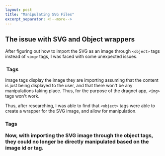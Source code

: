 ```yaml
---
layout: post
title: "Manipulating SVG Files"
excerpt_separator: <!--more-->
---
```


## The issue with SVG and Object wrappers

After figuring out how to import the SVG as an image through ```<object>``` tags instead of ```<img>``` tags, I was faced with some unexpected issues. <!--more-->

### <img> Tags

Image tags display the image they are importing assuming that the content is just being displayed to the user, and that there won't be any manipulations taking place. Thus, for the purpose of the dragnet app, ```<img>``` tags won't work.

Thus, after researching, I was able to find that ```<object>``` tags were able to create a wrapper for the SVG image, and allow for manipulation.

### <object> Tags

Now, with importing the SVG image through the object tags, they could no longer be directly manipulated based on the image id or tag.

